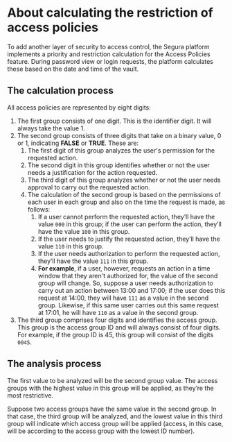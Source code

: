 # About calculating the restriction of access policies

To add another layer of security to access control, the Segura platform implements a priority and restriction calculation for the Access Policies feature. During password view or login requests, the platform calculates these based on the date and time of the vault.

## The calculation process

All access policies are represented by eight digits:

1. The first group consists of one digit. This is the identifier digit. It will always take the value 1.
2. The second group consists of three digits that take on a binary value, 0 or 1, indicating **FALSE** or **TRUE**. These are:
    1. The first digit of this group analyzes the user's permission for the requested action.
    2. The second digit in this group identifies whether or not the user needs a justification for the action requested.
    3. The third digit of this group analyzes whether or not the user needs approval to carry out the requested action.
    4. The calculation of the second group is based on the permissions of each user in each group and also on the time the request is made, as follows:
        1. If a user cannot perform the requested action, they’ll have the value `000` in this group; if the user can perform the action, they’ll have the value `100` in this group.
        2. If the user needs to justify the requested action, they’ll have the value `110` in this group.
        3. If the user needs authorization to perform the requested action, they’ll have the value `111` in this group.
        4. **For example**, if a user, however, requests an action in a time window that they aren't authorized for, the value of the second group will change. So, suppose a user needs authorization to carry out an action between 13:00 and 17:00; if the user does this request at 14:00, they will have `111` as a value in the second group. Likewise, if this same user carries out this same request at 17:01, he will have `110` as a value in the second group.
3. The third group comprises four digits and identifies the access group. This group is the access group ID and will always consist of four digits. For example, if the group ID is 45, this group will consist of the digits `0045`.

## The analysis process

The first value to be analyzed will be the second group value. The access groups with the highest value in this group will be applied, as they’re the most restrictive.

Suppose two access groups have the same value in the second group. In that case, the third group will be analyzed, and the lowest value in this third group will indicate which access group will be applied (access, in this case, will be according to the access group with the lowest ID number).